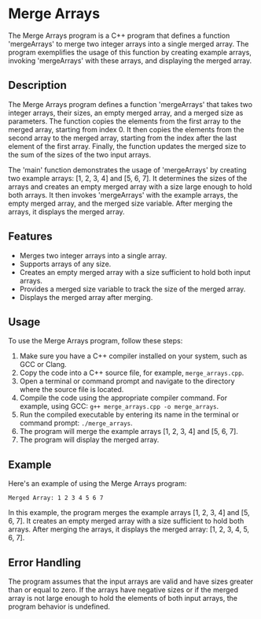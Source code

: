 # Merge Arrays

The Merge Arrays program is a C++ program that defines a function 'mergeArrays' to merge two integer arrays into a single merged array. The program exemplifies the usage of this function by creating example arrays, invoking 'mergeArrays' with these arrays, and displaying the merged array.

## Description

The Merge Arrays program defines a function 'mergeArrays' that takes two integer arrays, their sizes, an empty merged array, and a merged size as parameters. The function copies the elements from the first array to the merged array, starting from index 0. It then copies the elements from the second array to the merged array, starting from the index after the last element of the first array. Finally, the function updates the merged size to the sum of the sizes of the two input arrays.

The 'main' function demonstrates the usage of 'mergeArrays' by creating two example arrays: [1, 2, 3, 4] and [5, 6, 7]. It determines the sizes of the arrays and creates an empty merged array with a size large enough to hold both arrays. It then invokes 'mergeArrays' with the example arrays, the empty merged array, and the merged size variable. After merging the arrays, it displays the merged array.

## Features

- Merges two integer arrays into a single array.
- Supports arrays of any size.
- Creates an empty merged array with a size sufficient to hold both input arrays.
- Provides a merged size variable to track the size of the merged array.
- Displays the merged array after merging.

## Usage

To use the Merge Arrays program, follow these steps:

1. Make sure you have a C++ compiler installed on your system, such as GCC or Clang.
2. Copy the code into a C++ source file, for example, `merge_arrays.cpp`.
3. Open a terminal or command prompt and navigate to the directory where the source file is located.
4. Compile the code using the appropriate compiler command. For example, using GCC: `g++ merge_arrays.cpp -o merge_arrays`.
5. Run the compiled executable by entering its name in the terminal or command prompt: `./merge_arrays`.
6. The program will merge the example arrays [1, 2, 3, 4] and [5, 6, 7].
7. The program will display the merged array.

## Example

Here's an example of using the Merge Arrays program:

```
Merged Array: 1 2 3 4 5 6 7
```

In this example, the program merges the example arrays [1, 2, 3, 4] and [5, 6, 7]. It creates an empty merged array with a size sufficient to hold both arrays. After merging the arrays, it displays the merged array: [1, 2, 3, 4, 5, 6, 7].

## Error Handling

The program assumes that the input arrays are valid and have sizes greater than or equal to zero. If the arrays have negative sizes or if the merged array is not large enough to hold the elements of both input arrays, the program behavior is undefined.